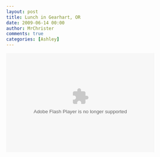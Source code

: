 ```yaml
---
layout: post
title: Lunch in Gearhart, OR
date: 2009-06-14 00:00
author: MrChrister
comments: true
categories: [Ashley]
---
```

<p><embed type="application/x-shockwave-flash" src="http://picasaweb.google.com/s/c/bin/slideshow.swf" width="400" height="267" flashvars="host=picasaweb.google.com&amp;hl=en_US&amp;feat=flashalbum&amp;RGB=0x000000&amp;feed=http%3A%2F%2Fpicasaweb.google.com%2Fdata%2Ffeed%2Fapi%2Fuser%2Fwyseguys%2Falbumid%2F5347344335925918497%3Falt%3Drss%26kind%3Dphoto%26authkey%3DGv1sRgCPzo4ZSJ2NPWIg%26hl%3Den_US" pluginspage="http://www.macromedia.com/go/getflashplayer" /></p>
